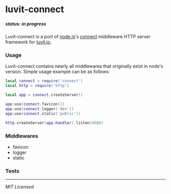 # luvit-connect

##### status: in progress

Luvit-connect is a port of [node.js](http://nodejs.org/)'s [connect](https://github.com/senchalabs/connect) middleware HTTP server framework for [luvit.io](http://luvit.io/).

### Usage

Luvit-connect contains nearly all middlewares that originally exist in node's version. Simple usage example can be as follows:

```lua
local connect = require('connect')
local http = require('http')

local app = connect.createServer()

app:use(connect.favicon())
app:use(connect.logger('dev'))
app:use(connect.static('public'))

http.createServer(app.handler).listen(8080)
```

### Middlewares

- favicon
- logger
- static

### Tests

---
*MIT Licensed*
